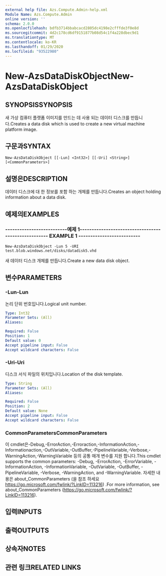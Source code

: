 ```yaml
---
external help file: Azs.Compute.Admin-help.xml
Module Name: Azs.Compute.Admin
online version: ''
schema: 2.0.0
ms.openlocfilehash: bdfb3714bbabcacd2805dc4198e2cfffde3f0e8d
ms.sourcegitcommit: 4d2c178cd6df9151877b08d54c1f4a228dbec9d1
ms.translationtype: MT
ms.contentlocale: ko-KR
ms.lasthandoff: 01/29/2020
ms.locfileid: "93522980"
---
```

# <span data-ttu-id="19a51-101">New-AzsDataDiskObject</span><span class="sxs-lookup"><span data-stu-id="19a51-101">New-AzsDataDiskObject</span></span>

## <span data-ttu-id="19a51-102">SYNOPSIS</span><span class="sxs-lookup"><span data-stu-id="19a51-102">SYNOPSIS</span></span>
<span data-ttu-id="19a51-103">새 가상 컴퓨터 플랫폼 이미지를 만드는 데 사용 되는 데이터 디스크를 만듭니다.</span><span class="sxs-lookup"><span data-stu-id="19a51-103">Creates a data disk which is used to create a new virtual machine platform image.</span></span>

## <span data-ttu-id="19a51-104">구문과</span><span class="sxs-lookup"><span data-stu-id="19a51-104">SYNTAX</span></span>

```
New-AzsDataDiskObject [[-Lun] <Int32>] [[-Uri] <String>] [<CommonParameters>]
```

## <span data-ttu-id="19a51-105">설명은</span><span class="sxs-lookup"><span data-stu-id="19a51-105">DESCRIPTION</span></span>
<span data-ttu-id="19a51-106">데이터 디스크에 대 한 정보를 포함 하는 개체를 만듭니다.</span><span class="sxs-lookup"><span data-stu-id="19a51-106">Creates an object holding information about a data disk.</span></span>

## <span data-ttu-id="19a51-107">예제의</span><span class="sxs-lookup"><span data-stu-id="19a51-107">EXAMPLES</span></span>

### <span data-ttu-id="19a51-108">--------------------------예제 1--------------------------</span><span class="sxs-lookup"><span data-stu-id="19a51-108">-------------------------- EXAMPLE 1 --------------------------</span></span>
```
New-AzsDataDiskObject -Lun 5 -URI test.blob.windows.net/disks/datadisk5.vhd
```

<span data-ttu-id="19a51-109">새 데이터 디스크 개체를 만듭니다.</span><span class="sxs-lookup"><span data-stu-id="19a51-109">Create a new data disk object.</span></span>

## <span data-ttu-id="19a51-110">변수</span><span class="sxs-lookup"><span data-stu-id="19a51-110">PARAMETERS</span></span>

### <span data-ttu-id="19a51-111">-Lun</span><span class="sxs-lookup"><span data-stu-id="19a51-111">-Lun</span></span>
<span data-ttu-id="19a51-112">논리 단위 번호입니다.</span><span class="sxs-lookup"><span data-stu-id="19a51-112">Logical unit number.</span></span>

```yaml
Type: Int32
Parameter Sets: (All)
Aliases: 

Required: False
Position: 1
Default value: 0
Accept pipeline input: False
Accept wildcard characters: False
```

### <span data-ttu-id="19a51-113">-Uri</span><span class="sxs-lookup"><span data-stu-id="19a51-113">-Uri</span></span>
<span data-ttu-id="19a51-114">디스크 서식 파일의 위치입니다.</span><span class="sxs-lookup"><span data-stu-id="19a51-114">Location of the disk template.</span></span>

```yaml
Type: String
Parameter Sets: (All)
Aliases: 

Required: False
Position: 2
Default value: None
Accept pipeline input: False
Accept wildcard characters: False
```

### <span data-ttu-id="19a51-115">CommonParameters</span><span class="sxs-lookup"><span data-stu-id="19a51-115">CommonParameters</span></span>
<span data-ttu-id="19a51-116">이 cmdlet은-Debug,-ErrorAction,-Erroraction,-InformationAction,-Informationaction,-OutVariable,-OutBuffer,-PipelineVariable,-Verbose,-WarningAction,-WarningVariable 등의 공통 매개 변수를 지원 합니다.</span><span class="sxs-lookup"><span data-stu-id="19a51-116">This cmdlet supports the common parameters: -Debug, -ErrorAction, -ErrorVariable, -InformationAction, -InformationVariable, -OutVariable, -OutBuffer, -PipelineVariable, -Verbose, -WarningAction, and -WarningVariable.</span></span> <span data-ttu-id="19a51-117">자세한 내용은 about_CommonParameters (을 참조 하세요 https://go.microsoft.com/fwlink/?LinkID=113216) .</span><span class="sxs-lookup"><span data-stu-id="19a51-117">For more information, see about_CommonParameters (https://go.microsoft.com/fwlink/?LinkID=113216).</span></span>

## <span data-ttu-id="19a51-118">입력</span><span class="sxs-lookup"><span data-stu-id="19a51-118">INPUTS</span></span>

## <span data-ttu-id="19a51-119">출력</span><span class="sxs-lookup"><span data-stu-id="19a51-119">OUTPUTS</span></span>

## <span data-ttu-id="19a51-120">상속자</span><span class="sxs-lookup"><span data-stu-id="19a51-120">NOTES</span></span>

## <span data-ttu-id="19a51-121">관련 링크</span><span class="sxs-lookup"><span data-stu-id="19a51-121">RELATED LINKS</span></span>

